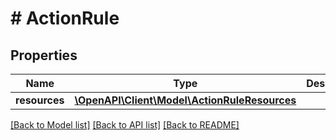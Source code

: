# # ActionRule

## Properties

Name | Type | Description | Notes
------------ | ------------- | ------------- | -------------
**resources** | [**\OpenAPI\Client\Model\ActionRuleResources**](ActionRuleResources.md) |  |

[[Back to Model list]](../../README.md#models) [[Back to API list]](../../README.md#endpoints) [[Back to README]](../../README.md)

